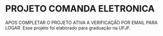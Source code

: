 # PROJETO COMANDA ELETRONICA

APOS COMPLETAR O PROJETO ATIVA A VERIFICAÇÃO POR EMAIL PARA LOGAR.
Esse projeto foi elaborado para graduação na UFJF.